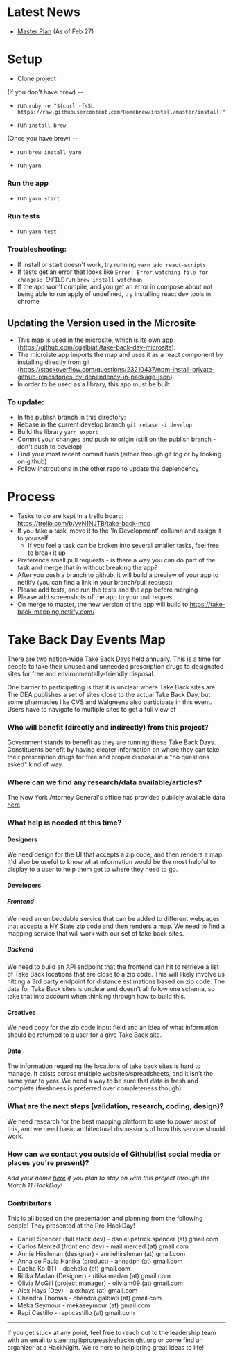 <!--- Keep everything below and click 'Submit new issue'  --->

# Latest News

* [Master Plan](https://github.com/ProgressiveHackNight/take-back-day-mapping/wiki/Feb-27-Planning----Feature-Decisions-&-User-Stories) (As of Feb 27)

# Setup

* Clone project

(If you don't have brew) --

* run `ruby -e "$(curl -fsSL https://raw.githubusercontent.com/Homebrew/install/master/install)"`

* run `install brew`

(Once you have brew) --

* run `brew install yarn`

* run `yarn`

### Run the app
* run `yarn start`

### Run tests
* run `yarn test `

### Troubleshooting: 
* If install or start doesn't work, try running `yarn add react-scripts`
* If tests get an error that looks like `Error: Error watching file for changes: EMFILE` run `brew install watchman`
* If the app won't compile, and you get an error in compose about not being able to run apply of undefined, try installing react dev tools in chrome

## Updating the Version used in the Microsite
* This map is used in the microsite, which is its own app (https://github.com/cgalbiati/take-back-day-microsite).
* The microiste app imports the map and uses it as a react component by installing directly from git (https://stackoverflow.com/questions/23210437/npm-install-private-github-repositories-by-dependency-in-package-json).
* In order to be used as a library, this app must be built.
 ### To update:
 * In the publish branch in this directory:
  * Rebase in the current develop branch `git rebase -i develop`
  * Build the library `yarn export`
  * Commit your changes and push to origin (still on the publish branch - don't push to develop)
 * Find your most recent commit hash (either through git log or by looking on github)
 * Follow instrcutions in the other repo to update the deplendency

# Process
* Tasks to do are kept in a trello board: https://trello.com/b/vvN1NJTB/take-back-map
* If you take a task, move it to the 'In Development' collumn and assign it to yourself
  * If you feel a task can be broken into several smaller tasks, feel free to break it up
* Preference small pull requests - is there a way you can do part of the task and merge that in without breaking the app?
* After you push a branch to github, it will build a preview of your app to netlify (you can find a link in your branch/pull request)
* Please add tests, and run the tests and the app before merging
* Please add screenshots of the app to your pull request
* On merge to master, the new version of the app will build to https://take-back-mapping.netlify.com/

# Take Back Day Events Map

There are two nation-wide Take Back Days held annually. This is a time for people to take their unused and unneeded prescription drugs to designated sites for free and environmentally-friendly disposal.  

One barrier to participating is that it is unclear where Take Back sites are. The DEA publishes a set of sites close to the actual Take Back Day, but some pharmacies like CVS and Walgreens also participate in this event. Users have to navigate to multiple sites to get a full view of 

### Who will benefit (directly and indirectly) from this project?

Government stands to benefit as they are running these Take Back Days. Constituents benefit by having clearer information on where they can take their prescription drugs for free and proper disposal in a "no questions asked" kind of way.

### Where can we find any research/data available/articles?

The New York Attorney General's office has provided publicly available data [here](https://github.com/NYAG/Takeback_Day_Hackathon).

### What help is needed at this time?

#### Designers
We need design for the UI that accepts a zip code, and then renders a map. It'd also be useful to know what information would be the most helpful to display to a user to help them get to where they need to go.

#### Developers

##### Frontend
We need an embeddable service that can be added to different webpages that accepts a NY State zip code and then renders a map. We need to find a mapping service that will work with our set of take back sites.

##### Backend
We need to build an API endpoint that the frontend can hit to retrieve a list of Take Back locations that are close to a zip code. This will likely involve us hitting a 3rd party endpoint for distance estimations based on zip code. The data for Take Back sites is unclear and doesn't all follow one schema, so take that into account when thinking through how to build this.

#### Creatives
We need copy for the zip code input field and an idea of what information should be returned to a user for a give Take Back site.

#### Data
The information regarding the locations of take back sites is hard to manage. It exists across multiple websites/spreadsheets, and it isn't the same year to year. We need a way to be sure that data is fresh and complete (freshness is preferred over completeness though).

### What are the next steps (validation, research, coding, design)?
We need research for the best mapping platform to use to power most of this, and we need basic architectural discussions of how this service should work.

### How can we contact you outside of Github(list social media or places you're present)?
_Add your name [here](https://github.com/ProgressiveHackNight/project-ideas/issues/9) if you plan to stay on with this project through the March 11 HackDay!_

### Contributors
This is all based on the presentation and planning from the following people! They presented at the Pre-HackDay!

* Daniel Spencer (full stack dev) - daniel.patrick.spencer (at) gmail.com
* Carlos Merced (front end dev) - mail.merced (at) gmail.com
* Annie Hirshman (designer) - anniehirshman (at) gmail.com
* Anna de Paula Hanika (product) - annadph (at) gmail.com
* Daeha Ko (IT) - daehako (at) gmail.com
* Ritika Madan (Designer) - ritika.madan (at) gmail.com
* Olivia McGill (project manager) - oliviam09 (at) gmail.com
* Alex Hays (Dev) - alexhays (at) gmail.com
* Chandra Thomas - chandra.galbiati (at) gmail.com
* Meka Seymour - mekaseymour (at) gmail.com
* Rapi Castillo - rapi.castillo (at) gmail.com

----
If you get stuck at any point, feel free to reach out to the leadership team with an email to steering@progressivehacknight.org or come find an organizer at a HackNight. We're here to help bring great ideas to life!
